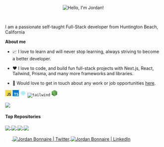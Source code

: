 <p align="center"><img width= "700" height= "200" src="https://user-images.githubusercontent.com/125697343/222550003-31053ca8-23dd-4e8c-bb6d-ae0eed02fd48.png" alt="Hello, I'm Jordan!"><a href="https://jordybdev.vercel.app/"></a></p>

<br />

I am a passionate self-taught Full-Stack developer from Huntington Beach, California

**About me**

- 📈 I love to learn and will never stop learning, always striving to become a better developer.

- ❤️ I love to code, and build fun full-stack projects with Next.js, React, Tailwind, Prisma, and many more frameworks and libraries.

- 💬 Would love to get in touch about any work or job opportunities [here](mailto:jbonn2002@gmail.com).

<code><img height="20" alt="javascript" src="https://raw.githubusercontent.com/github/explore/80688e429a7d4ef2fca1e82350fe8e3517d3494d/topics/javascript/javascript.png"></code>
<code><img height="20" alt="typescript" src="https://raw.githubusercontent.com/github/explore/80688e429a7d4ef2fca1e82350fe8e3517d3494d/topics/typescript/typescript.png"></code>
<code><img height="20" alt="react" src="https://raw.githubusercontent.com/github/explore/80688e429a7d4ef2fca1e82350fe8e3517d3494d/topics/react/react.png"></code>
<code><img height="20" alt="tailwind" src="https://raw.githubusercontent.com/gilbarbara/logos/main/logos/tailwindcss-icon.svg"></code>
<code><img height="20" alt="nodejs" src="https://raw.githubusercontent.com/github/explore/80688e429a7d4ef2fca1e82350fe8e3517d3494d/topics/nodejs/nodejs.png"></code>    


<a href="https://github.com/jbonn2002/github-readme-stats" ><img align="center" src="https://github-readme-stats.vercel.app/api/top-langs/?username=jbonn2002&layout=compact&theme=tokyonight&hide_border=true" /></a>

#### Top Repositories


<a href="https://github.com/jbonn2002/nextjs-networth-tracker">
  <img align="center" src="https://github-readme-stats.vercel.app/api/pin/?username=jbonn2002&repo=nextjs-networth-tracker&theme=tokyonight" />
</a>
<a href="https://github.com/jbonn2002/nextjs-portfolio-project">
  <img align="center" src="https://github-readme-stats.vercel.app/api/pin/?username=jbonn2002&repo=nextjs-portfolio-project&theme=tokyonight" />
</a>
<a href="https://github.com/jbonn2002/nextjs-saas-project">
  <img align="center" src="https://github-readme-stats.vercel.app/api/pin/?username=jbonn2002&repo=nextjs-saas-project&theme=tokyonight" />
</a>
<a href="https://github.com/jbonn2002/nextjs-reddit-clone">
  <img align="center" src="https://github-readme-stats.vercel.app/api/pin/?username=jbonn2002&repo=nextjs-reddit-clone&theme=tokyonight" />
</a>

<br />
<br />

<a href="https://jordybdev.vercel.app/">
  <img align="center" alt="Jordan Bonnaire | Website" width="21px" fill="#ffffff" src="https://raw.githubusercontent.com/jbonn2002/jbonn2002/main/assets/internet-svgrepo-com.svg" />
</a>
<a href="https://twitter.com/jordybdev">
  <img align="center" alt="Jordan Bonnaire | Twitter" width="21px" src="https://raw.githubusercontent.com/anuraghazra/anuraghazra/master/assets/twitter.svg" />
</a>
<a href="https://www.linkedin.com/in/jordan-bonnaire/">
  <img align="center" alt="Jordan Bonnaire | LinkedIn" width="50px" height="50px" src="https://raw.githubusercontent.com/gilbarbara/logos/main/logos/linkedin.svg" />
</a>


